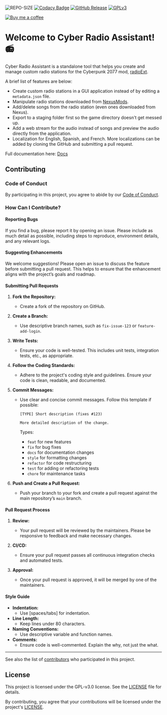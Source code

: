 ![REPO-SIZE](https://img.shields.io/github/repo-size/ethan-hann/CyberRadio-Assistant)
[![Codacy Badge](https://app.codacy.com/project/badge/Grade/210b2b0ad9a748a6a35e3f7048acdf95)](https://app.codacy.com/gh/ethan-hann/CyberRadio-Assistant/dashboard?utm_source=gh&utm_medium=referral&utm_content=&utm_campaign=Badge_grade)
[![GitHub Release](https://img.shields.io/github/v/release/ethan-hann/CyberRadio-Assistant?include_prereleases&display_name=release&style=flat)](https://github.com/ethan-hann/CyberRadio-Assistant/releases)
[![GPLv3](https://img.shields.io/static/v1.svg?label=📃%20License&message=GPL%20v3.0&color=informational)](https://choosealicense.com/licenses/gpl-3.0/)

[![Buy me a coffee](https://img.shields.io/static/v1.svg?label=Buy%20me%20a%20coffee&message=🥨&color=black&logo=buy%20me%20a%20coffee&logoColor=white&labelColor=6f4e37)](https://www.buymeacoffee.com/ethanhann) 

# Welcome to Cyber Radio Assistant! 📻

Cyber Radio Assistant is a standalone tool that helps you create and manage custom radio stations for the Cyberpunk 2077 mod, [radioExt](https://www.nexusmods.com/cyberpunk2077/mods/4591).

A brief list of features are below:

- Create custom radio stations in a GUI application instead of by editing a `metadata.json` file.
- Manipulate radio stations downloaded from [NexusMods](https://www.nexusmods.com/cyberpunk2077/).
- Add/delete songs from the radio station (even ones downloaded from Nexus).
- Export to a staging folder first so the game directory doesn't get messed up.
- Add a web stream for the audio instead of songs and preview the audio directly from the application.
- Localization for English, Spanish, and French. More localizations can be added by cloning the GitHub and submitting a pull request.

Full documentation here: [Docs](https://ethan-hann.github.io/CyberRadio-Assistant/)

## Contributing

### Code of Conduct

By participating in this project, you agree to abide by our [Code of Conduct](CODE_OF_CONDUCT.md).

### How Can I Contribute?

#### Reporting Bugs

If you find a bug, please report it by opening an issue. Please include as much detail as possible, including steps to reproduce, environment details, and any relevant logs.

#### Suggesting Enhancements

We welcome suggestions! Please open an issue to discuss the feature before submitting a pull request. This helps to ensure that the enhancement aligns with the project’s goals and roadmap.

#### Submitting Pull Requests

1. **Fork the Repository:**
   - Create a fork of the repository on GitHub.

2. **Create a Branch:**
   - Use descriptive branch names, such as `fix-issue-123` or `feature-add-login`.

3. **Write Tests:**
   - Ensure your code is well-tested. This includes unit tests, integration tests, etc., as appropriate.

4. **Follow the Coding Standards:**
   - Adhere to the project's coding style and guidelines. Ensure your code is clean, readable, and documented.

5. **Commit Messages:**
   - Use clear and concise commit messages. Follow this template if possible:
     ```
     [TYPE] Short description (fixes #123)

     More detailed description of the change.
     ```

     Types:
     - `feat` for new features
     - `fix` for bug fixes
     - `docs` for documentation changes
     - `style` for formatting changes
     - `refactor` for code restructuring
     - `test` for adding or refactoring tests
     - `chore` for maintenance tasks

6. **Push and Create a Pull Request:**
   - Push your branch to your fork and create a pull request against the main repository’s `main` branch.

#### Pull Request Process

1. **Review:**
   - Your pull request will be reviewed by the maintainers. Please be responsive to feedback and make necessary changes.

2. **CI/CD:**
   - Ensure your pull request passes all continuous integration checks and automated tests.

3. **Approval:**
   - Once your pull request is approved, it will be merged by one of the maintainers.

#### Style Guide

- **Indentation:**
  - Use [spaces/tabs] for indentation.
- **Line Length:**
  - Keep lines under 80 characters.
- **Naming Conventions:**
  - Use descriptive variable and function names.
- **Comments:**
  - Ensure code is well-commented. Explain the why, not just the what.

---

See also the list of [contributors](https://github.com/ethan-hann/CyberRadio-Assistant/graphs/contributors) who participated in this project.

## License

This project is licensed under the GPL-v3.0 license. See the [LICENSE](LICENSE) file for details.

By contributing, you agree that your contributions will be licensed under the project's [LICENSE](LICENSE).